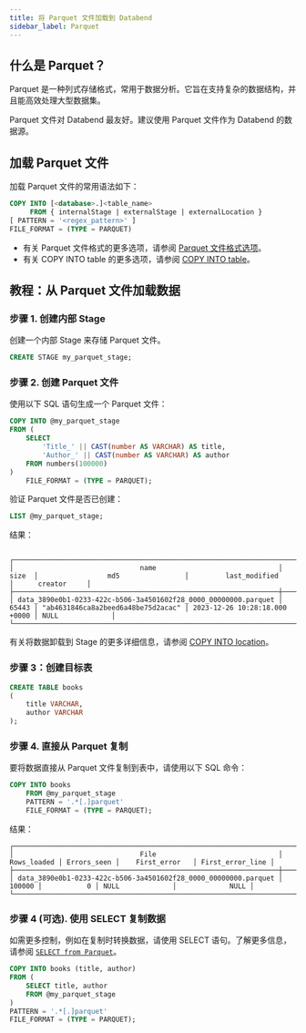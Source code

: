 ```yaml
---
title: 将 Parquet 文件加载到 Databend
sidebar_label: Parquet
---
```


## 什么是 Parquet？

Parquet 是一种列式存储格式，常用于数据分析。它旨在支持复杂的数据结构，并且能高效处理大型数据集。

Parquet 文件对 Databend 最友好。建议使用 Parquet 文件作为 Databend 的数据源。

## 加载 Parquet 文件

加载 Parquet 文件的常用语法如下：

```sql
COPY INTO [<database>.]<table_name>
     FROM { internalStage | externalStage | externalLocation }
[ PATTERN = '<regex_pattern>' ]
FILE_FORMAT = (TYPE = PARQUET)
```

- 有关 Parquet 文件格式的更多选项，请参阅 [Parquet 文件格式选项](/sql/sql-reference/file-format-options#parquet-options)。
- 有关 COPY INTO table 的更多选项，请参阅 [COPY INTO table](/sql/sql-commands/dml/dml-copy-into-table)。

## 教程：从 Parquet 文件加载数据

### 步骤 1. 创建内部 Stage

创建一个内部 Stage 来存储 Parquet 文件。

```sql
CREATE STAGE my_parquet_stage;
```

### 步骤 2. 创建 Parquet 文件

使用以下 SQL 语句生成一个 Parquet 文件：

```sql
COPY INTO @my_parquet_stage
FROM (
    SELECT
        'Title_' || CAST(number AS VARCHAR) AS title,
        'Author_' || CAST(number AS VARCHAR) AS author
    FROM numbers(100000)
)
    FILE_FORMAT = (TYPE = PARQUET);
```

验证 Parquet 文件是否已创建：

```sql
LIST @my_parquet_stage;
```

结果：

```text

┌──────────────────────────────────────────────────────────────────────────────────────────────────────────────────────────────────────────────────────────────────┐
│                               name                              │  size  │                 md5                │         last_modified         │      creator     │
├─────────────────────────────────────────────────────────────────┼────────┼────────────────────────────────────┼───────────────────────────────┼──────────────────┤
│ data_3890e0b1-0233-422c-b506-3a4501602f28_0000_00000000.parquet │  65443 │ "ab4631846ca8a2beed6a48be75d2acac" │ 2023-12-26 10:28:18.000 +0000 │ NULL             │
└──────────────────────────────────────────────────────────────────────────────────────────────────────────────────────────────────────────────────────────────────┘
```

有关将数据卸载到 Stage 的更多详细信息，请参阅 [COPY INTO location](/sql/sql-commands/dml/dml-copy-into-location)。

### 步骤 3：创建目标表

```sql
CREATE TABLE books
(
    title VARCHAR,
    author VARCHAR
);
```

### 步骤 4. 直接从 Parquet 复制

要将数据直接从 Parquet 文件复制到表中，请使用以下 SQL 命令：

```sql
COPY INTO books
    FROM @my_parquet_stage
    PATTERN = '.*[.]parquet'
    FILE_FORMAT = (TYPE = PARQUET);
```

结果：

```text
┌───────────────────────────────────────────────────────────────────────────────────────────────────────────────────────────────────┐
│                               File                              │ Rows_loaded │ Errors_seen │    First_error   │ First_error_line │
├─────────────────────────────────────────────────────────────────┼─────────────┼─────────────┼──────────────────┼──────────────────┤
│ data_3890e0b1-0233-422c-b506-3a4501602f28_0000_00000000.parquet │      100000 │           0 │ NULL             │             NULL │
└───────────────────────────────────────────────────────────────────────────────────────────────────────────────────────────────────┘
```

### 步骤 4 (可选). 使用 SELECT 复制数据

如需更多控制，例如在复制时转换数据，请使用 SELECT 语句。了解更多信息，请参阅 [`SELECT from Parquet`](../04-transform/00-querying-parquet.md)。

```sql
COPY INTO books (title, author)
FROM (
    SELECT title, author
    FROM @my_parquet_stage
)
PATTERN = '.*[.]parquet'
FILE_FORMAT = (TYPE = PARQUET);
```